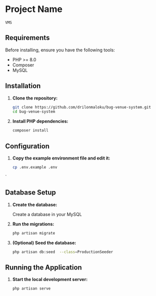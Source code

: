# Project Name

    VMS


## Requirements

Before installing, ensure you have the following tools:

- PHP >= 8.0
- Composer
- MySQL

## Installation

1. **Clone the repository:**

    ```sh
    git clone https://github.com/drilonmaloku/bug-venue-system.git
    cd bug-venue-system
    ```

2. **Install PHP dependencies:**

    ```sh
    composer install
    ```


## Configuration

1. **Copy the example environment file and edit it:**

    ```sh
    cp .env.example .env
    ```

`
## Database Setup

1. **Create the database:**

    Create a database in your MySQL 

2. **Run the migrations:**

    ```sh
    php artisan migrate
    ```

3. **(Optional) Seed the database:**

    ```sh
    php artisan db:seed  --class=ProductionSeeder
    ```

## Running the Application



1. **Start the local development server:**

    ```sh
    php artisan serve
    ```




